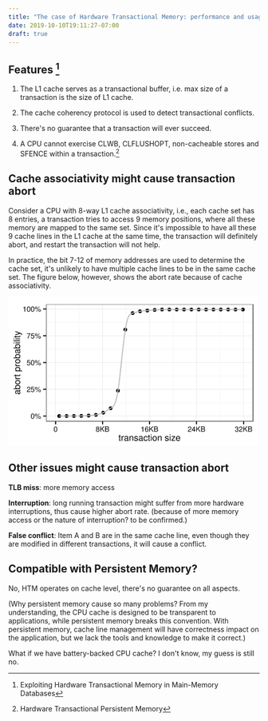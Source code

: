 ```yaml
---
title: "The case of Hardware Transactional Memory: performance and usage"
date: 2019-10-10T19:11:27-07:00
draft: true
---
```


## Features [^1]

1. The L1 cache serves as a transactional buffer, i.e. max size of a transaction is the size of L1 cache.

2. The cache coherency protocol is used to detect transactional conflicts.

3. There's no guarantee that a transaction will ever succeed.

4. A CPU cannot exercise CLWB, CLFLUSHOPT, non-cacheable stores and SFENCE within a transaction.[^2]

## Cache associativity might cause transaction abort

Consider a CPU with 8-way L1 cache associativity, i.e., each cache set has 8 entries,
a transaction tries to access 9 memory positions, where all these memory are mapped to the same set.
Since it's impossible to have all these 9 cache lines in the L1 cache at the same time, the transaction will definitely abort, and restart the transaction will not help.

In practice, the bit 7-12 of memory addresses are used to determine the cache set, it's unlikely to have multiple cache lines to be in the same cache set. The figure below, however, shows the abort rate because of cache associativity.

![](/img/htm-size.png)

## Other issues might cause transaction abort

**TLB miss**: more memory access

**Interruption**: long running transaction might suffer from more hardware interruptions, thus cause higher abort rate. (because of more memory access or the nature of interruption? to be confirmed.)

**False conflict**: Item A and B are in the same cache line, even though they are modified in different transactions, it will cause a conflict.


## Compatible with Persistent Memory?

No, HTM operates on cache level, there's no guarantee on all aspects.

(Why persistent memory cause so many problems? 
From my understanding, the CPU cache is designed to be transparent to applications, while persistent memory breaks this convention. 
With persistent memory, cache line management will have correctness impact on the application, but we lack the tools and knowledge to make it correct.)

What if we have battery-backed CPU cache? I don't know, my guess is still no.



[^1]: Exploiting Hardware Transactional Memory in Main-Memory Databases


[^2]: Hardware Transactional Persistent Memory